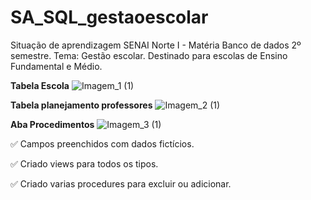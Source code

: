 # SA_SQL_gestaoescolar
Situação de aprendizagem SENAI Norte I - Matéria Banco de dados 2º semestre. Tema: Gestão escolar. Destinado para escolas de Ensino Fundamental e Médio.


**Tabela Escola**
![Imagem_1 (1)](https://user-images.githubusercontent.com/96263490/159769593-6aea4a5f-4999-483e-90b8-b958900143d9.png)

**Tabela planejamento professores**
![Imagem_2 (1)](https://user-images.githubusercontent.com/96263490/159769649-76b25bd1-7655-4b83-9c2a-249984ce1840.png)

**Aba Procedimentos**
![Imagem_3 (1)](https://user-images.githubusercontent.com/96263490/159769704-071ce246-6faf-4d57-a370-438706ffc465.png)

✅ Campos preenchidos com dados fictícios.

✅ Criado views para todos os tipos.

✅ Criado varias procedures para excluir ou adicionar.
